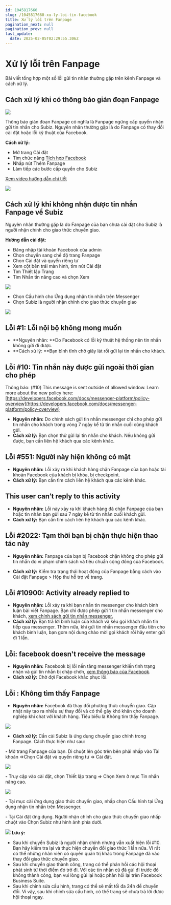 ```yaml
---
id: 1045817660
slug: /1045817660-xu-ly-loi-tin-facebook
title: Xử lý lỗi trên Fanpage
pagination_next: null
pagination_prev: null
last_update:
  date: 2025-02-05T02:29:55.306Z
---
```


# Xử lý lỗi trên Fanpage 


Bài viết tổng hợp một số lỗi gửi tin nhắn thường gặp trên kênh Fanpage và cách xử lý. 
## Cách xử lý khi có thông báo gián đoạn Fanpage



![](https://vcdn.subiz-cdn.com/file/fisfsxtqvtmicqxlzuco_acpxkgumifuoofoosble/unnamed.png)


Thông báo gián đoạn Fanpage có nghĩa là Fanpage ngừng cấp quyền nhận gửi tin nhắn cho Subiz. Nguyên nhân thường gặp là do Fanpage có thay đổi cài đặt hoặc lỗi kỹ thuật của Facebook.

**Cách xử lý:**

- Mở trang Cài đặt
- Tìm chức năng [Tích hợp Facebook](https://app.subiz.com.vn/settings/messenger)
- Nhấp nút Thêm Fanpage
- Làm tiếp các bước cấp quyền cho Subiz

[Xem video hướng dẫn chi tiết](https://www.youtube.com/watch?v=kkzDSpR26dM&t=3s)


![](https://vcdn.subiz-cdn.com/file/fisfsxtqydxmolrvwbqm_acpxkgumifuoofoosble/unnamed.png)

## Cách xử lý khi không nhận được tin nhắn Fanpage về Subiz


Nguyên nhân thường gặp là do Fanpage của bạn chưa cài đặt cho Subiz là người nhận chính cho giao thức chuyển giao.

**Hướng dẫn cài đặt:**

- Đăng nhập tài khoản Facebook của admin
- Chọn chuyển sang chế độ trang Fanpage
- Chọn Cài đặt và quyền riêng tư
- Xem cột bên trái màn hình, tìm nút Cài đặt
- Tìm Thiết lập Trang
- Tìm Nhắn tin nâng cao và chọn Xem


![](https://vcdn.subiz-cdn.com/file/fisfsxtrbmkywgkfhmlz_acpxkgumifuoofoosble/unnamed.png)


- Chọn Cấu hình cho Ứng dụng nhận tin nhắn trên Messenger
- Chọn Subiz là người nhận chính cho giao thức chuyển giao


![](https://vcdn.subiz-cdn.com/file/fisfsxtreiwkwxzohsnm_acpxkgumifuoofoosble/unnamed.png)

## Lỗi #1: Lỗi nội bộ không mong muốn


- **Nguyên nhân: **Do Facebook có lỗi kỹ thuật hệ thống nên tin nhắn không gửi đi được.
- **Cách xử lý: **Bạn bình tĩnh chờ giây lát rồi gửi lại tin nhắn cho khách.
## Lỗi #10: Tin nhắn này được gửi ngoài thời gian cho phép


Thông báo: (#10) This message is sent outside of allowed window. Learn more about the new policy here: [https://developers.facebook.com/docs/messenger-platform/policy-overview](https://developers.facebook.com/docs/messenger-platform/policy-overview)

- **Nguyên nhân:** Do chính sách gửi tin nhắn messenger chỉ cho phép gửi tin nhắn cho khách trong vòng 7 ngày kể từ tin nhắn cuối cùng khách gửi.
- **Cách xử lý:** Bạn chọn thử gửi lại tin nhắn cho khách. Nếu không gửi được, bạn cần liên hệ khách qua các kênh khác.
## Lỗi #551: Người này hiện không có mặt 


- **Nguyên nhân:** Lỗi xảy ra khi khách hàng chặn Fanpage của bạn hoặc tài khoản Facebook của khách bị khóa, bị checkpoint.
- **Cách xử lý:** Bạn cần tìm cách liên hệ khách qua các kênh khác.
## This user can’t reply to this activity 


- **Nguyên nhân:** Lỗi này xảy ra khi khách hàng đã chặn Fanpage của bạn hoặc tin nhắn bạn gửi sau 7 ngày kể từ tin nhắn cuối khách gửi.
- **Cách xử lý:** Bạn cần tìm cách liên hệ khách qua các kênh khác.
## Lỗi #2022: Tạm thời bạn bị chặn thực hiện thao tác này


- **Nguyên nhân:** Fanpage của bạn bị Facebook chặn không cho phép gửi tin nhắn do vi phạm chính sách và tiêu chuẩn cộng đồng của Facebook.



- **Cách xử lý:** Kiểm tra trạng thái hoạt động của Fanpage bằng cách vào Cài đặt Fanpage > Hộp thư hỗ trợ về trang.
## Lỗi #10900: Activity already replied to


- **Nguyên nhân:** Lỗi xảy ra khi bạn nhắn tin messenger cho khách bình luận bài viết Fanpage. Bạn chỉ được phép gửi 1 tin nhắn messenger cho khách, [xem chính sách gửi tin nhắn messenger.](https://developers.facebook.com/docs/messenger-platform/policy/policy-overview/)
- **Cách xử lý:** Bạn trả lời bình luận của khách và kêu gọi khách nhắn tin tiếp qua messenger. Thêm nữa, khi gửi tin nhắn messenger đầu tiên cho khách bình luận, bạn gom nội dung chào mời gọi khách rồi hãy enter gửi đi 1 lần.
## Lỗi: facebook doesn't receive the message


- **Nguyên nhân:** Facebook bị lỗi nền tảng messenger khiến tình trạng nhận và gửi tin nhắn bị chập chờn, [xem thông báo của Facebook](https://metastatus.com/messenger).
- **Cách xử lý:** Chờ đợi Facebook khắc phục lỗi.
## Lỗi : Không tìm thấy Fanpage


- **Nguyên nhân:** Facebook đã thay đổi phương thức chuyển giao. Cập nhật này tạo ra nhiều sự thay đổi và có thể gây khó khăn cho doanh nghiệp khi chat với khách hàng. Tiêu biểu là Không tim thấy Fanpage.


![](https://vcdn.subiz-cdn.com/file/fisfsxtrhyupgaffipyb_acpxkgumifuoofoosble/unnamed.png)


- **Cách xử lý:** Cần cài Subiz là ứng dụng chuyển giao chính trong Fanpage. Cách thực hiện như sau:

**-** Mở trang Fanpage của bạn. Di chuột lên góc trên bên phải nhấp vào Tài khoản =>Chọn Cài đặt và quyền riêng tư => Cài đặt.


![](https://vcdn.subiz-cdn.com/file/fisfsxtrlmyfytnrkfqe_acpxkgumifuoofoosble/unnamed.png)


**-** Truy cập vào cài đặt, chọn Thiết lập trang => Chọn Xem ở mục Tin nhắn nâng cao.


![](https://vcdn.subiz-cdn.com/file/fisfsxtrpgztoybhyyzq_acpxkgumifuoofoosble/unnamed.png)


**-** Tại mục cài ứng dụng giao thức chuyển giao, nhấp chọn Cấu hình tại Ứng dụng nhận tin nhắn trên Messenger.

**-** Tại Cài đặt ứng dụng. Người nhận chính cho giao thức chuyển giao nhấp chuột vào Chọn Subiz như hình ảnh phía dưới.


![](https://vcdn.subiz-cdn.com/file/fisfsxtrsjudnvrgrawm_acpxkgumifuoofoosble/unnamed.png)
**Lưu ý:**

- Sau khi chuyển Subiz là người nhận chính nhưng vẫn xuất hiện lỗi #10. Bạn hãy kiểm tra lại và thực hiện chuyển đổi giao thức 1 lần nữa. Vì rất có thể những nhân viên có quyền quản trị khác trong Fanpage đã vào thay đổi giao thức chuyển giao.
- Sau khi chuyển giao thành công, trang có thể phản hồi các hội thoại phát sinh từ thời điểm đó trở đi. Với các tin nhắn cũ đã gửi đi trước đó không thành công, bạn vui lòng gửi lại hoặc phản hồi lại trên Facebook Business Suite.
- Sau khi chỉnh sửa cấu hình, trang có thể sẽ mất tối đa 24h để chuyển đổi. Vì vậy, sau khi chỉnh sửa cấu hình, có thể trang sẽ chưa trả lời được hội thoại ngay.